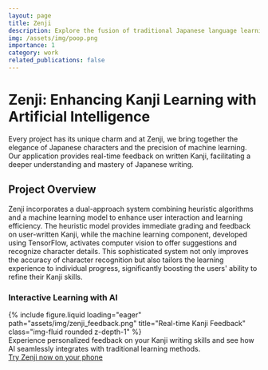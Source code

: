 ```yaml
---
layout: page
title: Zenji
description: Explore the fusion of traditional Japanese language learning with cutting-edge AI technology.
img: /assets/img/poop.png
importance: 1
category: work
related_publications: false
---
```


# Zenji: Enhancing Kanji Learning with Artificial Intelligence

Every project has its unique charm and at Zenji, we bring together the elegance of Japanese characters and the precision of machine learning. Our application provides real-time feedback on written Kanji, facilitating a deeper understanding and mastery of Japanese writing.

## Project Overview

Zenji incorporates a dual-approach system combining heuristic algorithms and a machine learning model to enhance user interaction and learning efficiency. The heuristic model provides immediate grading and feedback on user-written Kanji, while the machine learning component, developed using TensorFlow, activates computer vision to offer suggestions and recognize character details. This sophisticated system not only improves the accuracy of character recognition but also tailors the learning experience to individual progress, significantly boosting the users' ability to refine their Kanji skills.

### Interactive Learning with AI

<div class="row justify-content-center">
    <div class="col-sm-6 mt-3 mt-md-0 ">
        {% include figure.liquid loading="eager" path="assets/img/zenji_feedback.png" title="Real-time Kanji Feedback" class="img-fluid rounded z-depth-1" %}
    </div>
</div>
<div class="caption">
    Experience personalized feedback on your Kanji writing skills and see how AI seamlessly integrates with traditional learning methods.
</div>
<a href="https://zenji-1e015.web.app" target="_blank" rel="noopener noreferrer">Try Zenji now on your phone </a>
